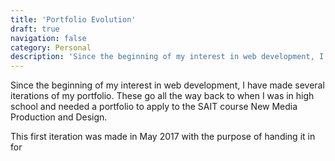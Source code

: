 ```yaml
---
title: 'Portfolio Evolution'
draft: true
navigation: false
category: Personal
description: 'Since the beginning of my interest in web development, I have made several iterations of my portfolio from 2017 to present.'
---
```


Since the beginning of my interest in web development, I have made several iterations of my portfolio. These go all the way back to when I was in high school and needed a portfolio to apply to the SAIT course New Media Production and Design.

This first iteration was made in May 2017 with the purpose of handing it in for
